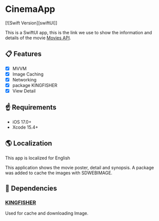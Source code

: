 # CinemaApp

[![Swift Version][swiftUI]]

This is a SwiftUI app, this is the link we use to show the information and details of the movie [Movies API](https://www.omdbapi.com/).

## 📋 Features

- [x] MVVM
- [x] Image Caching
- [x] Networking
- [x] package KINGFISHER
- [x] View Detail

## ☝️ Requirements

- iOS 17.0+
- Xcode 15.4+

## 🌎 Localization
This app is localized for English

This application shows the movie poster, detail and synopsis.
A package was added to cache the images with SDWEBIMAGE.

## 🤝 Dependencies

### [KINGFISHER](https://github.com/onevcat/Kingfisher)

Used for cache and downloading Image.
